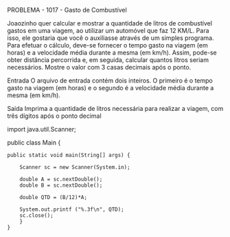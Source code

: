 PROBLEMA - 1017 - Gasto de Combustível

Joaozinho quer calcular e mostrar a quantidade de litros de combustível gastos em uma viagem, ao utilizar um automóvel que faz 12 KM/L. Para isso, ele gostaria que você o auxiliasse através de um simples programa. Para efetuar o cálculo, deve-se fornecer o tempo gasto na viagem (em horas) e a velocidade média durante a mesma (em km/h). Assim, pode-se obter distância percorrida e, em seguida, calcular quantos litros seriam necessários. Mostre o valor com 3 casas decimais após o ponto.

Entrada
O arquivo de entrada contém dois inteiros. O primeiro é o tempo gasto na viagem (em horas) e o segundo é a velocidade média durante a mesma (em km/h).

Saída
Imprima a quantidade de litros necessária para realizar a viagem, com três dígitos após o ponto decimal


import java.util.Scanner;

public class Main {
 
    public static void main(String[] args) {
        
        Scanner sc = new Scanner(System.in);
		
		double A = sc.nextDouble();
        double B = sc.nextDouble();

		double QTD = (B/12)*A;
        
		System.out.printf ("%.3f\n", QTD);
        sc.close();
		}
    }
